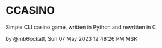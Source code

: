 # CCASINO

Simple CLI casino game, written in Python and rewritten in C

by @mb6ockatf, Sun 07 May 2023 12:48:26 PM MSK
